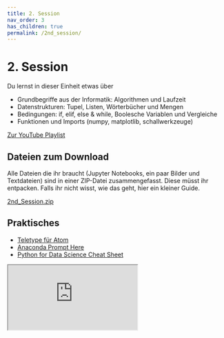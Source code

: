 ```yaml
---
title: 2. Session
nav_order: 3
has_children: true
permalink: /2nd_session/
---
```


# 2. Session


Du lernst in dieser Einheit etwas über 

* Grundbegriffe aus der Informatik: Algorithmen und Laufzeit
* Datenstrukturen: Tupel, Listen, Wörterbücher und Mengen
* Bedingungen: if, elif, else & while, Boolesche Variablen und Vergleiche
* Funktionen und Imports (numpy, matplotlib, schallwerkzeuge)

[Zur YouTube Playlist](https://www.youtube.com/watch?v=cwZzrNUwTLc&list=PLTS-X17mUJ0tkQUtqcC26anLR30YJdLnb&index=11)


## Dateien zum Download

Alle Dateien die ihr braucht (Jupyter Notebooks, ein paar Bilder und Textdateien) sind in einer ZIP-Datei zusammengefasst.
Diese müsst ihr entpacken. Falls ihr nicht wisst, wie das geht, hier ein kleiner Guide.

[2nd_Session.zip](./2nd_Session.zip)


## Praktisches

* [Teletype für Atom](https://teletype.atom.io)
* [Anaconda Prompt Here](https://gist.github.com/jiewpeng/8ba446acf329b1801bf91db767d179ea)
* [Python for Data Science Cheat Sheet](https://s3.amazonaws.com/assets.datacamp.com/blog_assets/PythonForDataScience.pdf)



<div class="iframe-container">
<iframe src="https://www.youtube.com/embed/cwZzrNUwTLc" allowfullscreen></iframe>
</div>

